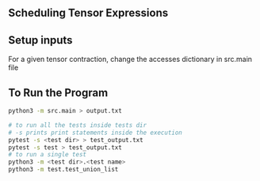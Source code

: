 ## Scheduling Tensor Expressions

## Setup inputs
For a given tensor contraction, change the accesses dictionary in src.main file

## To Run the Program

```bash
python3 -m src.main > output.txt

# to run all the tests inside tests dir
# -s prints print statements inside the execution
pytest -s <test dir> > test_output.txt
pytest -s test > test_output.txt
# to run a single test 
python3 -m <test dir>.<test name>
python3 -m test.test_union_list
```
